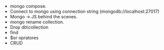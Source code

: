  - mongo compose.
 - Connect to mongo using connection string (mongodb://localhost:27017)
 - Mongo -> JS behind the scenes.
 - mongo rename collection.
 - Drop db\collection
 - find
 - $or opratores
 - CRUD
